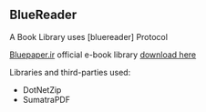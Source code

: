 ## BlueReader

A Book Library uses [bluereader] Protocol

[Bluepaper.ir](http://bluepaper.ir) official e-book library [download here](https://github.com/rezamoradix/BlueReader/releases/download/v1.0/BlueReader-1.0-installer.exe)

Libraries and third-parties used:
- DotNetZip
- SumatraPDF
